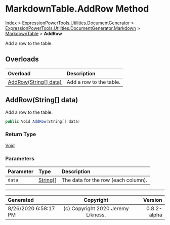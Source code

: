 ﻿# MarkdownTable.AddRow Method

[Index](../index.md) > [ExpressionPowerTools.Utilities.DocumentGenerator](ExpressionPowerTools.Utilities.DocumentGenerator.a.md) > [ExpressionPowerTools.Utilities.DocumentGenerator.Markdown](ExpressionPowerTools.Utilities.DocumentGenerator.Markdown.n.md) > [MarkdownTable](ExpressionPowerTools.Utilities.DocumentGenerator.Markdown.MarkdownTable.cs.md) > **AddRow**

Add a row to the table.

## Overloads

| Overload | Description |
| :-- | :-- |
| [AddRow(String[] data)](#addrowstring[]-data) | Add a row to the table. |
## AddRow(String[] data)

Add a row to the table.

```csharp
public Void AddRow(String[] data)
```

### Return Type

 [Void](https://docs.microsoft.com/dotnet/api/system.void) 

### Parameters

| Parameter | Type | Description |
| :-- | :-- | :-- |
| `data` | [String[]](https://docs.microsoft.com/dotnet/api/system.string[]) | The data for the row (each column). |



---

| Generated | Copyright | Version |
| :-- | :-: | --: |
| 8/26/2020 6:58:17 PM | (c) Copyright 2020 Jeremy Likness. | 0.8.2-alpha |
